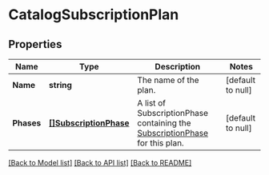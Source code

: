 # CatalogSubscriptionPlan

## Properties
Name | Type | Description | Notes
------------ | ------------- | ------------- | -------------
**Name** | **string** | The name of the plan. | [default to null]
**Phases** | [**[]SubscriptionPhase**](SubscriptionPhase.md) | A list of SubscriptionPhase containing the [SubscriptionPhase](entity:SubscriptionPhase) for this plan. | [default to null]

[[Back to Model list]](../README.md#documentation-for-models) [[Back to API list]](../README.md#documentation-for-api-endpoints) [[Back to README]](../README.md)

